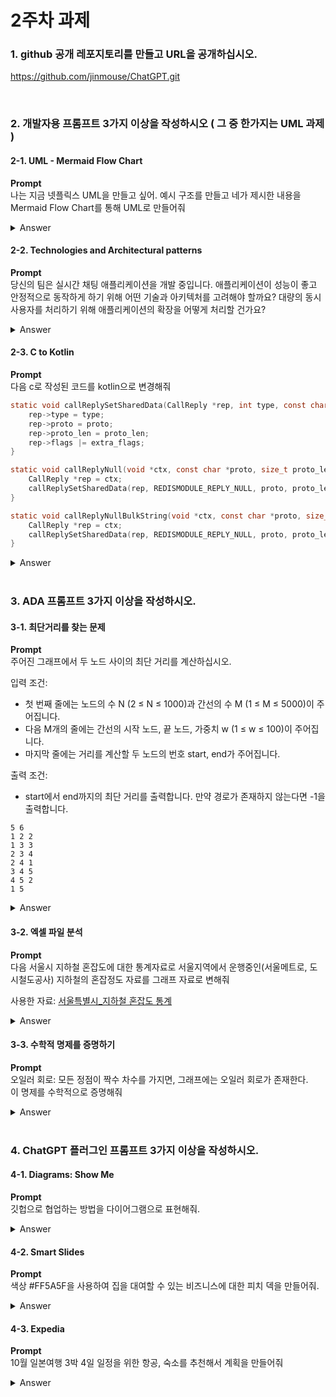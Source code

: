 # 2주차 과제

### 1. github 공개 레포지토리를 만들고 URL을 공개하십시오.
https://github.com/jinmouse/ChatGPT.git

<br>

### 2. 개발자용 프롬프트 3가지 이상을 작성하시오 ( 그 중 한가지는 UML 과제 )
#### 2-1. UML - Mermaid Flow Chart
**Prompt**  
나는 지금 넷플릭스 UML을 만들고 싶어. 예시 구조를 만들고 네가 제시한 내용을 Mermaid Flow Chart를 통해 UML로 만들어줘
<details>
<summary>Answer</summary>

넷플릭스의 주요 기능과 구조를 간략하게 나타내는 UML 예시와 이를 Mermaid를 사용하여 표현하는 방법을 안내하겠습니다.

먼저, 넷플릭스의 주요 구조와 기능을 고려하여 예시를 제시합니다:

User:

회원 가입
로그인
프로필 생성/수정
영화 및 TV 프로그램 시청
평가 및 추천 받기
Profile:

프로필 사진
시청 기록
좋아하는 장르
Movie & TV Show:

제목
장르
시청 시간
평가
이러한 구조를 바탕으로 Mermaid Flow Chart로 UML을 표현하면 다음과 같습니다:

```
graph TD
  User[User]
  Profile[Profile]
  MovieTVShow[Movie & TV Show]

  User --> SignUp[회원 가입]
  User --> Login[로그인]
  User --> Profile
  User --> MovieTVShow
  User --> RatingRecommendation[평가 및 추천 받기]
  
  Profile --> ProfilePicture[프로필 사진]
  Profile --> WatchHistory[시청 기록]
  Profile --> FavoriteGenre[좋아하는 장르]
  
  MovieTVShow --> Title[제목]
  MovieTVShow --> Genre[장르]
  MovieTVShow --> WatchTime[시청 시간]
  MovieTVShow --> Evaluate[평가]
```
```mermaid
graph TD;
    User -->|Makes| Booking;
    Booking -->|For| Hotel;
    Booking -->|Contains| Room;
    Hotel -->|Has| Room;

    User((User));
    Hotel((Hotel));
    Room((Room));
    Booking((Booking));
```
위의 코드를 Mermaid를 지원하는 마크다운 편집기나 렌더러에서 렌더링하면 넷플릭스의 간략한 UML을 볼 수 있습니다.  
참고로, 이 UML은 간략하게 넷플릭스의 주요 기능과 구조를 나타낸 예시이므로 실제 넷플릭스의 전체 구조와 기능을 반영하지 않을 수 있습니다.
</details>

#### 2-2. Technologies and Architectural patterns
**Prompt**  
당신의 팀은 실시간 채팅 애플리케이션을 개발 중입니다. 애플리케이션이 성능이 좋고 안정적으로 동작하게 하기 위해 어떤 기술과 아키텍처를 고려해야 할까요? 대량의 동시 사용자를 처리하기 위해 애플리케이션의 확장을 어떻게 처리할 건가요?
<details>
<summary>Answer</summary>


실시간 채팅 애플리케이션을 개발할 때 고려해야 할 기술과 아키텍처는 다음과 같습니다:

+ 프로토콜 선택: WebSocket은 실시간 양방향 통신을 위한 표준 프로토콜로, HTTP보다 효율적인 실시간 데이터 전송을 제공합니다.
+ 메시징 브로커: RabbitMQ, Kafka와 같은 메시징 브로커를 사용하여 대량의 메시지를 효과적으로 처리하고 분산 시스템 간의 메시지 전달을 보장합니다.
+ 데이터베이스 선택: 채팅 메시지, 사용자 정보, 채널 정보 등을 저장하기 위한 데이터베이스 선택이 필요합니다. NoSQL 데이터베이스(예: Cassandra, MongoDB)는 확장성과 유연성을 제공합니다.
+ 분산 시스템: 마이크로서비스 아키텍처를 채택하여 각 서비스를 독립적으로 확장 및 유지보수할 수 있게 합니다.
+ 로드 밸런서: 여러 서버 인스턴스에 걸쳐 요청을 분산시키기 위해 로드 밸런서(예: Nginx, HAProxy)를 사용합니다.
+ 스케일링: 수평 스케일링을 통해 시스템의 로드에 따라 서버 인스턴스를 추가하거나 제거함으로써 대량의 동시 사용자를 처리합니다.
+ 장애 회복: 사용자의 세션 정보나 중요 메시지를 분산된 서버나 데이터 센터에 복제하여 한 지점에서의 장애가 전체 시스템에 영향을 미치지 않게 합니다.
+ 캐싱: Redis나 Memcached와 같은 인메모리 데이터 저장소를 사용하여 자주 접근하는 데이터를 빠르게 검색할 수 있게 합니다.
+ 보안: HTTPS, JWT 등의 기술을 사용하여 데이터를 암호화하고 사용자 인증 및 인가를 처리합니다.
+ 모니터링 및 로깅: 시스템의 상태를 실시간으로 모니터링하고 문제 발생 시 적절한 대응을 할 수 있도록 로그를 기록합니다.

이러한 아키텍처와 기술을 통해 실시간 채팅 애플리케이션을 성능 있고 안정적으로 운영하며, 확장성을 갖출 수 있습니다.
</details>

#### 2-3. C to Kotlin
**Prompt**  
다음 c로 작성된 코드를 kotlin으로 변경해줘
```c
static void callReplySetSharedData(CallReply *rep, int type, const char *proto, size_t proto_len, int extra_flags) {
    rep->type = type;
    rep->proto = proto;
    rep->proto_len = proto_len;
    rep->flags |= extra_flags;
}

static void callReplyNull(void *ctx, const char *proto, size_t proto_len) {
    CallReply *rep = ctx;
    callReplySetSharedData(rep, REDISMODULE_REPLY_NULL, proto, proto_len, REPLY_FLAG_RESP3);
}

static void callReplyNullBulkString(void *ctx, const char *proto, size_t proto_len) {
    CallReply *rep = ctx;
    callReplySetSharedData(rep, REDISMODULE_REPLY_NULL, proto, proto_len, 0);
}
```
<details>
<summary>Answer</summary>

C에서 Kotlin으로 변환하면서 일부 내용은 가정해야 할 수 있습니다. Kotlin에서는 특정 타입에 대한 정확한 대응이 C와 다를 수 있으므로, 이를 고려하여 아래와 같이 변환하겠습니다:
```kotlin
data class CallReply(
    var type: Int,
    var proto: String,
    var protoLen: Int,
    var flags: Int
)

fun callReplySetSharedData(rep: CallReply, type: Int, proto: String, protoLen: Int, extraFlags: Int) {
    rep.type = type
    rep.proto = proto
    rep.protoLen = protoLen
    rep.flags = rep.flags or extraFlags
}

fun callReplyNull(ctx: Any, proto: String, protoLen: Int) {
    val rep = ctx as CallReply
    callReplySetSharedData(rep, REDISMODULE_REPLY_NULL, proto, protoLen, REPLY_FLAG_RESP3)
}

fun callReplyNullBulkString(ctx: Any, proto: String, protoLen: Int) {
    val rep = ctx as CallReply
    callReplySetSharedData(rep, REDISMODULE_REPLY_NULL, proto, protoLen, 0)
}

// Constants
const val REDISMODULE_REPLY_NULL = // your value here
const val REPLY_FLAG_RESP3 = // your value here
```

주의사항:
+ CallReply 구조체를 data class로 표현했습니다.
+ C의 size_t는 일반적으로 32-bit 또는 64-bit의 부호 없는 정수로, Kotlin에서는 정확한 대응이 없습니다. 여기서는 간단하게 Int로 대체했습니다.
+ 함수 매개변수의 타입들은 가정을 바탕으로 작성되었습니다.
+ 상수 REDISMODULE_REPLY_NULL 및 REPLY_FLAG_RESP3는 적절한 값으로 설정해야 합니다.
+ C의 void *는 Any로 대체하였고, 이를 CallReply로 타입 캐스팅합니다.
+ 실제 사용 전에 코드의 타입과 로직을 확인 및 조정하는 것이 좋습니다.
</details>

<br>

### 3. ADA 프롬프트 3가지 이상을 작성하시오.
#### 3-1. 최단거리를 찾는 문제
**Prompt**  
주어진 그래프에서 두 노드 사이의 최단 거리를 계산하십시오.

입력 조건:
+ 첫 번째 줄에는 노드의 수 N (2 ≤ N ≤ 1000)과 간선의 수 M (1 ≤ M ≤ 5000)이 주어집니다.
+ 다음 M개의 줄에는 간선의 시작 노드, 끝 노드, 가중치 w (1 ≤ w ≤ 100)이 주어집니다.
+ 마지막 줄에는 거리를 계산할 두 노드의 번호 start, end가 주어집니다.

출력 조건:
+ start에서 end까지의 최단 거리를 출력합니다. 만약 경로가 존재하지 않는다면 -1을 출력합니다.

```
5 6
1 2 2
1 3 3
2 3 4
2 4 1
3 4 5
4 5 2
1 5
```
<details>
<summary>Answer</summary>

다익스트라 알고리즘을 사용하여 주어진 시작 노드에서 모든 노드까지의 최단 거리를 계산할 수 있습니다.  
이 코드는 다익스트라 알고리즘을 사용하여 주어진 시작 노드에서 다른 모든 노드까지의 최단 거리를 계산합니다.

```java
import java.util.*
import kotlin.collections.ArrayList

data class Edge(val to: Int, val weight: Int)

fun dijkstra(graph: List<List<Edge>>, start: Int): IntArray {
    val distance = IntArray(graph.size) { Int.MAX_VALUE }
    distance[start] = 0

    val pq = PriorityQueue<Pair<Int, Int>>(compareBy { it.second })
    pq.add(Pair(start, 0))

    while (pq.isNotEmpty()) {
        val (node, dist) = pq.poll()
        if (distance[node] < dist) continue

        for (edge in graph[node]) {
            val cost = dist + edge.weight
            if (cost < distance[edge.to]) {
                distance[edge.to] = cost
                pq.add(Pair(edge.to, cost))
            }
        }
    }

    return distance
}

fun main() {
    val (n, m) = readLine()!!.split(" ").map { it.toInt() }
    val graph = List(n + 1) { ArrayList<Edge>() }

    repeat(m) {
        val (from, to, weight) = readLine()!!.split(" ").map { it.toInt() }
        graph[from].add(Edge(to, weight))
    }

    val (start, end) = readLine()!!.split(" ").map { it.toInt() }
    val distances = dijkstra(graph, start)
    println(if (distances[end] == Int.MAX_VALUE) -1 else distances[end])
}
```

위 문제에 대한 정답은 ```8```입니다.
</details>

#### 3-2. 엑셀 파일 분석
**Prompt**  
다음 서울시 지하철 혼잡도에 대한 통계자료로 서울지역에서 운행중인(서울메트로, 도시철도공사) 지하철의 혼잡정도 자료를 그래프 자료로 변해줘

사용한 자료:
[서울특별시_지하철 혼잡도 통계](https://www.data.go.kr/tcs/dss/selectFileDataDetailView.do?publicDataPk=15085227)  
<details>
<summary>Answer</summary>

먼저 업로드된 파일을 확인해보겠습니다.  
데이터를 확인해보니, 서울교통공사와 서울메트로, 도시철도공사의 각 노선별 혼잡도에 대한 정보가 포함되어 있습니다.

우선 각 기관별로 나눈 뒤, 이들을 그래프로 시각화해보겠습니다.
+ 서울교통공사의 혼잡도
+ 서울메트로의 혼잡도
+ 도시철도공사의 혼잡도

이 세 가지를 각각 그래프로 나타내보겠습니다.

![image](https://github.com/Ilpyo-Yang/study-chatgpt-chatbot/assets/67682215/9fed8f78-6a6f-4649-92b6-ee6477d001f8)
![image](https://github.com/Ilpyo-Yang/study-chatgpt-chatbot/assets/67682215/f6f4d602-53e7-4fd0-9567-87a2bca11540)
![image](https://github.com/Ilpyo-Yang/study-chatgpt-chatbot/assets/67682215/cff2e2f9-eb36-47d2-9016-474081f09c90)

서울교통공사, 서울메트로, 도시철도공사의 혼잡도에 대한 그래프를 표시하였습니다.
+ 그래프에서는 각 노선별 혼잡도가 연도별로 어떻게 변화하였는지 확인할 수 있습니다.
+ 일부 노선의 경우 데이터가 없는 연도가 있습니다.
  
혼잡도에 대한 특별한 분석이나 추가적인 요청이 있으시면 알려주시기 바랍니다.
</details>
  
#### 3-3. 수학적 명제를 증명하기 
**Prompt**  
오일러 회로: 모든 정점이 짝수 차수를 가지면, 그래프에는 오일러 회로가 존재한다.  
이 명제를 수학적으로 증명해줘
<details>
<summary>Answer</summary>

오일러의 정리에 따라 그래프에서 모든 정점이 짝수 차수를 가질 때 오일러 회로가 존재한다는 것을 증명할 수 있습니다. 여기에 대한 증명은 다음과 같습니다:
정의: 
+ 그래프에서 정점의 '차수'는 해당 정점에서 나가는 간선의 수입니다.
+ 그래프에서 '오일러 회로'는 그래프의 모든 간선을 정확히 한 번씩만 거쳐 시작점으로 돌아오는 회로입니다.

증명:
+ 모든 정점의 차수가 짝수인 그래프를 가정합시다.
+ 그래프에서 임의의 정점을 시작점으로 선택합니다.
+ 시작점에서 시작하여 아무 간선도 두 번 지나치지 않고 계속 갑니다.
+ 모든 정점의 차수가 짝수이므로, 새로운 정점에 도착할 때마다 항상 나갈 수 있는 다른 간선이 있습니다 (처음의 간선을 제외하면 남은 간선의 수는 항상 홀수이므로 최소 하나 이상의 간선이 있어야 합니다).
+ 이 경로는 반드시 시작점으로 돌아와야 합니다. 왜냐하면 시작점을 제외한 모든 정점에서 들어오는 간선마다 나가는 간선이 있기 때문입니다.
+ 이 경로가 그래프의 모든 간선을 포함하는 경우, 오일러 회로가 완성되고 증명이 종료됩니다.
+ 그렇지 않은 경우, 아직 방문하지 않은 간선이 있는 정점을 찾습니다. 이러한 정점의 차수는 짝수이므로, 이 정점에서 시작하여 새로운 회로를 만들 수 있습니다. 이 회로는 원래의 경로와 결합하여 더 긴 회로를 형성합니다.
+ 모든 간선이 이 회로에 포함될 때까지 7단계를 반복합니다.
+ 결국, 오일러 회로가 형성됩니다.

따라서 모든 정점의 차수가 짝수인 그래프에는 오일러 회로가 존재한다는 것이 증명되었습니다.
</details>

<br>

### 4. ChatGPT 플러그인 프롬프트 3가지 이상을 작성하시오.
#### 4-1. Diagrams: Show Me
**Prompt**  
깃헙으로 협업하는 방법을 다이어그램으로 표현해줘.
<details>
<summary>Answer</summary>
  
깃헙으로 협업하는 방법을 나타내는 다이어그램입니다:  
![image](https://github.com/Ilpyo-Yang/study-chatgpt-chatbot/assets/67682215/e27c06ec-fe37-4d83-8737-f4afed1a6196)

commit: 초기 커밋을 두 번 수행합니다.
branch develop: 'develop' 브랜치를 생성합니다.
checkout develop: 'develop' 브랜치로 전환합니다.
commit: 'develop' 브랜치에서 커밋을 두 번 수행합니다.
checkout main: 다시 'main' 브랜치로 전환합니다.
merge develop: 'develop' 브랜치의 변경 사항을 'main' 브랜치로 병합합니다.
commit: 'main' 브랜치에서 추가로 커밋을 두 번 수행합니다.

이 다이어그램은 기본적인 깃헙의 브랜치 전략을 보여줍니다. 'develop' 브랜치에서 작업을 수행한 후, 그 작업을 'main' 브랜치로 병합하는 과정을 나타냅니다.
</details>

#### 4-2. Smart Slides
**Prompt**  
색상 #FF5A5F을 사용하여 집을 대여할 수 있는 비즈니스에 대한 피치 덱을 만들어줘.
<details>
<summary>Answer</summary>
  
집을 대여할 수 있는 비즈니스에 대한 피치 덱를 다운로드 받으실 수 있습니다.
피드백을 통해 제품을 개선하는 데 도움을 주시면 감사하겠습니다. 여기에서 설문조사에 참여해주실 수 있습니다.
슬라이드가 만족스러우신가요? 추가적인 요청이나 수정 사항이 있으시면 알려주세요!

[ee6a60b9-4d99-4f6e-a91c-749a6563871d.pptx](https://github.com/Ilpyo-Yang/study-chatgpt-chatbot/files/12655232/ee6a60b9-4d99-4f6e-a91c-749a6563871d.pptx)
</details>

#### 4-3. Expedia
**Prompt**  
10월 일본여행 3박 4일 일정을 위한 항공, 숙소를 추천해서 계획을 만들어줘
<details>
<summary>Answer</summary>

물론이죠! 10월에 일본 여행을 계획하시는군요. 멋진 선택입니다! 😊  

먼저, 숙소를 추천해 드리겠습니다.  
여행하실 도시나 지역을 알려주실 수 있나요? (예: 도쿄, 오사카, 교토 등)  
항공편을 위해 출발하실 도시나 공항 이름을 알려주시면 감사하겠습니다.  
이 정보를 토대로 최적의 추천을 드리겠습니다!  

```
오사카 여행이고 인천 출발로 계획해줘
```

먼저, 오사카 현 내의 오사카 및 주변 지역에 대한 숙소 추천을 드리겠습니다!

1. Hotel Nikko Osaka
+ 위치: Shinsaibashi 지역, Dotonbori Glico Sign 및 Hozenji-Yokocho Alley에서 15분 거리. Shinsaibashi Station은 도보로 2분, Yotsubashi Station은 5분 거리에 있습니다.
+ 설명: 5개의 레스토랑, 바/라운지, 커피숍 등이 있으며, 공용 지역에서 무료 Wi-Fi를 이용하실 수 있습니다.
+ 별점: 4.0
+ 고객 평점: 9.2 / 10.0 (리뷰 2199개)
+ 가격: 일 평균 $141.09 (프로모션: 15% 할인)
+ 예약하기

2. Centara Grand Hotel Osaka
+ 위치: Namba 지역, Nipponbashi, Hozenji-Yokocho Alley, Dotonbori Glico Sign에서 15분 거리. Namba Station (Nankai)은 도보로 6분, Imaimiyaebisu Station은 10분 거리에 있습니다.
+ 설명: 5개의 레스토랑, 2개의 바/라운지, 풀 서비스 스파 등이 있으며, 공용 지역에서 무료 Wi-Fi를 이용하실 수 있습니다.
+ 별점: 4.5
+ 고객 평점: 9.0 / 10.0 (리뷰 39개)
+ 가격: 일 평균 $216.16 (특별 프로모션)
+ 예약하기
  
3. APA HOTEL＆RESORT〈OSAKA UMEDA EKI TOWER〉
+ 위치: Kita 지역, HEP Five Shopping Mall, Grand Front Osaka Mall, Umeda Sky Building에서 2마일 이내. Umeda Station (Hanshin)은 도보로 8분, Nishi-Umieda Station은 9분 거리에 있습니다.
+ 설명: 2개의 레스토랑, 커피숍 등이 있으며, 공용 지역에서 무료 Wi-Fi를 이용하실 수 있습니다.
+ 별점: 3.0
+ 고객 평점: 8.6 / 10.0 (리뷰 457개)
+ 가격: 일 평균 $79.93 (프로모션: 10% 할인)
+ 예약하기
  
이 중에서 어떤 숙소가 마음에 드시나요? 또한, 다음으로 항공편 추천을 진행하겠습니다. 원하시는 항공편의 특별한 조건이나 선호사항이 있으시면 알려주세요! 😊
</details>
